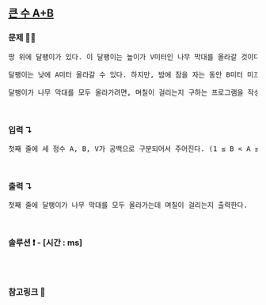 ## [큰 수 A+B](https://www.acmicpc.net/problem/10757)

### 문제 🤨❔

<pre>
땅 위에 달팽이가 있다. 이 달팽이는 높이가 V미터인 나무 막대를 올라갈 것이다.

달팽이는 낮에 A미터 올라갈 수 있다. 하지만, 밤에 잠을 자는 동안 B미터 미끄러진다. 또, 정상에 올라간 후에는 미끄러지지 않는다.

달팽이가 나무 막대를 모두 올라가려면, 며칠이 걸리는지 구하는 프로그램을 작성하시오.
</pre>

<br>

### 입력 ↴

<pre>첫째 줄에 세 정수 A, B, V가 공백으로 구분되어서 주어진다. (1 ≤ B < A ≤ V ≤ 1,000,000,000)</pre>

<br>

### 출력 ↴

<pre>첫째 줄에 달팽이가 나무 막대를 모두 올라가는데 며칠이 걸리는지 출력한다.</pre>

<br>

###  솔루션 ❗️ - [시간 : ms]

```js


```
<br>

### 참고링크 🔗
